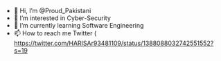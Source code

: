 - 👋 Hi, I’m @Proud_Pakistani
- 👀 I’m interested in Cyber-Security
- 🌱 I’m currently learning Software Engineering
- 📫 How to reach me Twitter ( https://twitter.com/HARISAr93481109/status/1388088032742551552?s=19

<!---
UML793/UML793 is a ✨ special ✨ repository because its `README.md` (this file) appears on your GitHub profile.
You can click the Preview link to take a look at your changes.
--->
